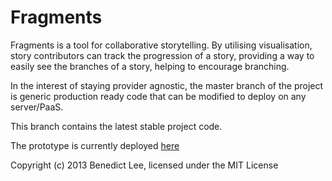 # Fragments

Fragments is a tool for collaborative storytelling. By utilising visualisation, story contributors can track the
progression of a story, providing a way to easily see the branches of a story, helping to encourage branching.

In the interest of staying provider agnostic, the master branch of the project is generic production ready code 
that can be modified to deploy on any server/PaaS.

This branch contains the latest stable project code. 

The prototype is currently deployed [here](http://fragments-beta.herokuapp.com/)

Copyright (c) 2013 Benedict Lee, licensed under the MIT License
